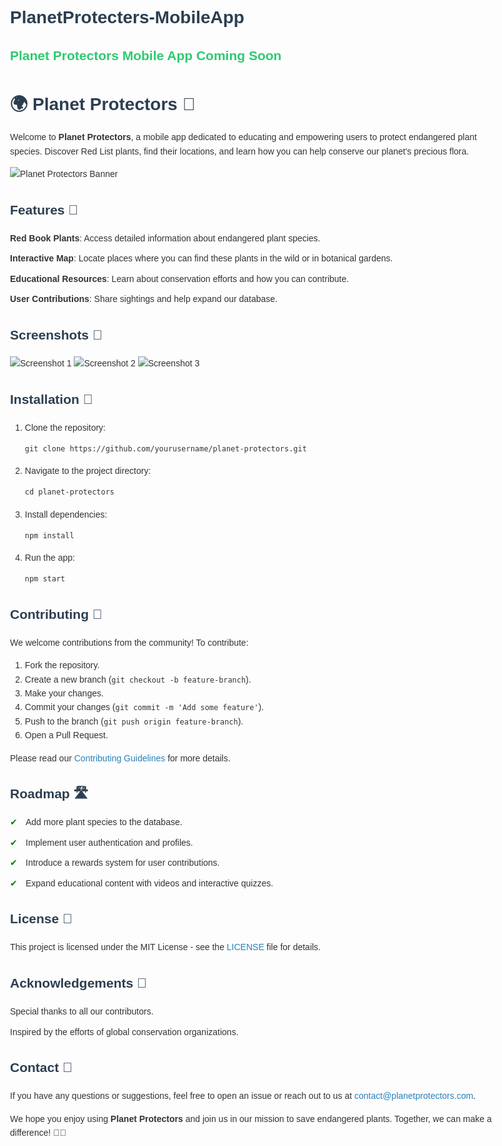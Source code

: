 # PlanetProtecters-MobileApp

<!DOCTYPE html>
<html lang="en">
<head>
    <meta charset="UTF-8">
    <meta name="viewport" content="width=device-width, initial-scale=1.0">
    <title>Planet Protectors</title>
    <style>
        body {
            font-family: Arial, sans-serif;
            line-height: 1.6;
            color: #333;
            max-width: 800px;
            margin: 0 auto;
            padding: 20px;
        }
        h1, h2, h3 {
            color: #2c3e50;
        }
        a {
            color: #2980b9;
            text-decoration: none;
        }
        a:hover {
            text-decoration: underline;
        }
        .banner, .screenshot {
            max-width: 100%;
            height: auto;
        }
        ul {
            list-style-type: none;
            padding: 0;
        }
        ul li {
            margin-bottom: 10px;
        }
        .checklist li {
            position: relative;
            padding-left: 25px;
        }
        .checklist li:before {
            content: "✔";
            position: absolute;
            left: 0;
            color: green;
        }
        @keyframes colorChange {
            0% { color: #2ecc71; }
            50% { color: #27ae60; }
            100% { color: #2ecc71; }
        }
        .animating-text {
            font-size: 1.5em;
            font-weight: bold;
            animation: colorChange 2s infinite;
        }
    </style>
</head>
<body>

<p class="animating-text">Planet Protectors Mobile App Coming Soon</p>

<h1>🌍 Planet Protectors 📱</h1>

<p>Welcome to <strong>Planet Protectors</strong>, a mobile app dedicated to educating and empowering users to protect endangered plant species. Discover Red List plants, find their locations, and learn how you can help conserve our planet's precious flora.</p>

<img src="path_to_banner_image" alt="Planet Protectors Banner" class="banner">

<h2>Features 🌟</h2>
<ul>
    <li><strong>Red Book Plants</strong>: Access detailed information about endangered plant species.</li>
    <li><strong>Interactive Map</strong>: Locate places where you can find these plants in the wild or in botanical gardens.</li>
    <li><strong>Educational Resources</strong>: Learn about conservation efforts and how you can contribute.</li>
    <li><strong>User Contributions</strong>: Share sightings and help expand our database.</li>
</ul>

<h2>Screenshots 📸</h2>
<img src="path_to_screenshot_1" alt="Screenshot 1" class="screenshot">
<img src="path_to_screenshot_2" alt="Screenshot 2" class="screenshot">
<img src="path_to_screenshot_3" alt="Screenshot 3" class="screenshot">

<h2>Installation 🚀</h2>
<ol>
    <li>Clone the repository:
        <pre><code>git clone https://github.com/yourusername/planet-protectors.git</code></pre>
    </li>
    <li>Navigate to the project directory:
        <pre><code>cd planet-protectors</code></pre>
    </li>
    <li>Install dependencies:
        <pre><code>npm install</code></pre>
    </li>
    <li>Run the app:
        <pre><code>npm start</code></pre>
    </li>
</ol>

<h2>Contributing 🤝</h2>
<p>We welcome contributions from the community! To contribute:</p>
<ol>
    <li>Fork the repository.</li>
    <li>Create a new branch (<code>git checkout -b feature-branch</code>).</li>
    <li>Make your changes.</li>
    <li>Commit your changes (<code>git commit -m 'Add some feature'</code>).</li>
    <li>Push to the branch (<code>git push origin feature-branch</code>).</li>
    <li>Open a Pull Request.</li>
</ol>
<p>Please read our <a href="CONTRIBUTING.md">Contributing Guidelines</a> for more details.</p>

<h2>Roadmap 🛣</h2>
<ul class="checklist">
    <li>Add more plant species to the database.</li>
    <li>Implement user authentication and profiles.</li>
    <li>Introduce a rewards system for user contributions.</li>
    <li>Expand educational content with videos and interactive quizzes.</li>
</ul>

<h2>License 📄</h2>
<p>This project is licensed under the MIT License - see the <a href="LICENSE">LICENSE</a> file for details.</p>

<h2>Acknowledgements 🙏</h2>
<ul>
    <li>Special thanks to all our contributors.</li>
    <li>Inspired by the efforts of global conservation organizations.</li>
</ul>

<h2>Contact 📧</h2>
<p>If you have any questions or suggestions, feel free to open an issue or reach out to us at <a href="mailto:contact@planetprotectors.com">contact@planetprotectors.com</a>.</p>

<p>We hope you enjoy using <strong>Planet Protectors</strong> and join us in our mission to save endangered plants. Together, we can make a difference! 🌱🌿</p>

</body>
</html>
